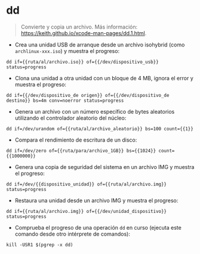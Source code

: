 # dd

> Convierte y copia un archivo.
> Más información: <https://keith.github.io/xcode-man-pages/dd.1.html>.

- Crea una unidad USB de arranque desde un archivo isohybrid (como `archlinux-xxx.iso`) y muestra el progreso:

`dd if={{ruta/al/archivo.iso}} of={{/dev/dispositivo_usb}} status=progress`

- Clona una unidad a otra unidad con un bloque de 4 MB, ignora el error y muestra el progreso:

`dd if={{/dev/dispositivo_de origen}} of={{/dev/dispositivo_de destino}} bs=4m conv=noerror status=progress`

- Genera un archivo con un número específico de bytes aleatorios utilizando el controlador aleatorio del núcleo:

`dd if=/dev/urandom of={{ruta/al/archivo_aleatorio}} bs=100 count={{1}}`

- Compara el rendimiento de escritura de un disco:

`dd if=/dev/zero of={{ruta/para/archivo_1GB}} bs={{1024}} count={{1000000}}`

- Genera una copia de seguridad del sistema en un archivo IMG y muestra el progreso:

`dd if=/dev/{{dispositivo_unidad}} of={{ruta/al/archivo.img}} status=progress`

- Restaura una unidad desde un archivo IMG y muestra el progreso:

`dd if={{ruta/al/archivo.img}} of={{/dev/unidad_dispositivo}} status=progress`

- Comprueba el progreso de una operación `dd` en curso (ejecuta este comando desde otro intérprete de comandos):

`kill -USR1 $(pgrep -x dd)`
